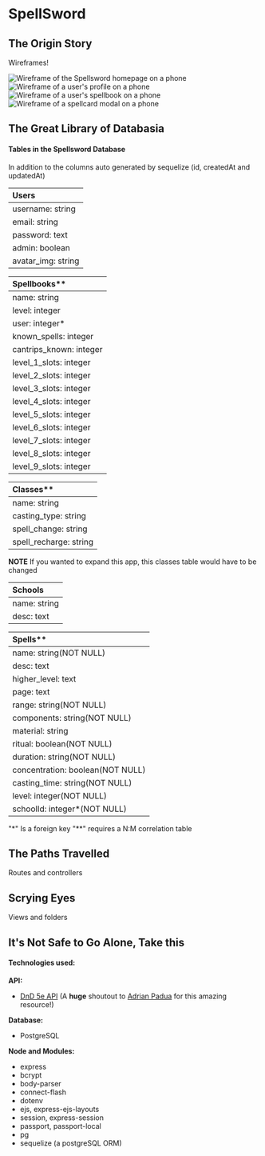 # SpellSword

## The Origin Story

Wireframes!  

![Wireframe of the Spellsword homepage on a phone](./assets/readme/wireframe-mobile-home.png "Homepage")  
![Wireframe of a user's profile on a phone](./assets/readme/wireframe-mobile-userprofile.png "Profile")![Wireframe of a user's spellbook on a phone](./assets/readme/wireframe-mobile-spellbook.png "Spellbook")![Wireframe of a spellcard modal on a phone](./assets/readme/wireframe-mobile-spellcard.png "Spellcard Modal")

## The Great Library of Databasia

#### Tables in the Spellsword Database

In addition to the columns auto generated by sequelize (id, createdAt and updatedAt)

| Users              | 
|:-------------------|
| username: string   |
| email: string      | 
| password: text     | 
| admin: boolean     | 
| avatar_img: string | 

| Spellbooks**            |
|:------------------------|
| name: string            |
| level: integer          | 
| user: integer*          |
| known_spells: integer   |
| cantrips_known: integer |
| level_1_slots: integer  |
| level_2_slots: integer  |
| level_3_slots: integer  |
| level_4_slots: integer  |
| level_5_slots: integer  |
| level_6_slots: integer  |
| level_7_slots: integer  |
| level_8_slots: integer  |
| level_9_slots: integer  |

| Classes**               |
|:------------------------|
| name: string            |
| casting_type: string    |
| spell_change: string    |
| spell_recharge: string  |
**NOTE** If you wanted to expand this app, this classes table would have to be changed

| Schools      |
|:-------------|
| name: string |
| desc: text   |

| Spells**                         |
|:---------------------------------|
| name: string(NOT NULL)           |
| desc: text                       |
| higher_level: text               |
| page: text                       |
| range: string(NOT NULL)          |
| components: string(NOT NULL)     |
| material: string                 |
| ritual: boolean(NOT NULL)        |
| duration: string(NOT NULL)       |
| concentration: boolean(NOT NULL) |
| casting_time: string(NOT NULL)   |
| level: integer(NOT NULL)         |
| schoolId: integer*(NOT NULL)     |

"*" Is a foreign key
"**" requires a N:M correlation table

## The Paths Travelled

Routes and controllers

## Scrying Eyes

Views and folders

## It's Not Safe to Go Alone, Take this

#### Technologies used:

**API:**
* [DnD 5e API](http://www.dnd5eapi.co/)
    (A **huge** shoutout to [Adrian Padua](http://github.com/adrpadua) for this amazing resource!)

**Database:**
* PostgreSQL

**Node and Modules:**
* express
* bcrypt
* body-parser
* connect-flash
* dotenv
* ejs, express-ejs-layouts
* session, express-session
* passport, passport-local
* pg
* sequelize (a postgreSQL ORM)